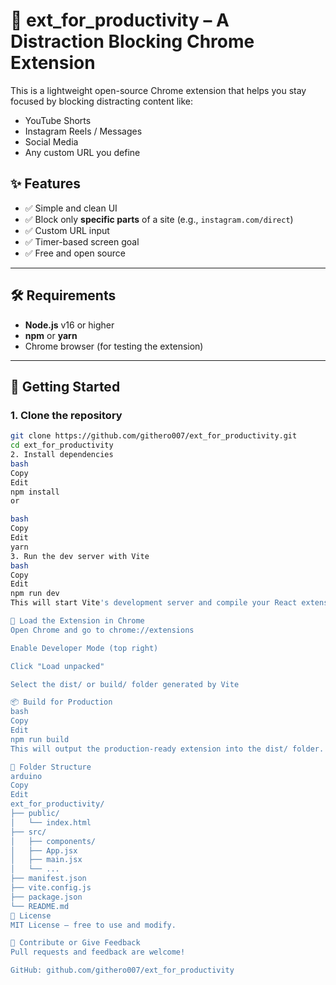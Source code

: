 # 🧠 ext_for_productivity – A Distraction Blocking Chrome Extension

This is a lightweight open-source Chrome extension that helps you stay focused by blocking distracting content like:
- YouTube Shorts
- Instagram Reels / Messages
- Social Media
- Any custom URL you define

## ✨ Features

- ✅ Simple and clean UI
- ✅ Block only **specific parts** of a site (e.g., `instagram.com/direct`)
- ✅ Custom URL input
- ✅ Timer-based screen goal
- ✅ Free and open source

---

## 🛠 Requirements

- **Node.js** v16 or higher
- **npm** or **yarn**
- Chrome browser (for testing the extension)

---

## 🚀 Getting Started

### 1. Clone the repository

```bash
git clone https://github.com/githero007/ext_for_productivity.git
cd ext_for_productivity
2. Install dependencies
bash
Copy
Edit
npm install
or

bash
Copy
Edit
yarn
3. Run the dev server with Vite
bash
Copy
Edit
npm run dev
This will start Vite's development server and compile your React extension source.

🧩 Load the Extension in Chrome
Open Chrome and go to chrome://extensions

Enable Developer Mode (top right)

Click "Load unpacked"

Select the dist/ or build/ folder generated by Vite

📦 Build for Production
bash
Copy
Edit
npm run build
This will output the production-ready extension into the dist/ folder.

📁 Folder Structure
arduino
Copy
Edit
ext_for_productivity/
├── public/
│   └── index.html
├── src/
│   ├── components/
│   ├── App.jsx
│   ├── main.jsx
│   └── ...
├── manifest.json
├── vite.config.js
├── package.json
└── README.md
📄 License
MIT License – free to use and modify.

🔗 Contribute or Give Feedback
Pull requests and feedback are welcome!

GitHub: github.com/githero007/ext_for_productivity

